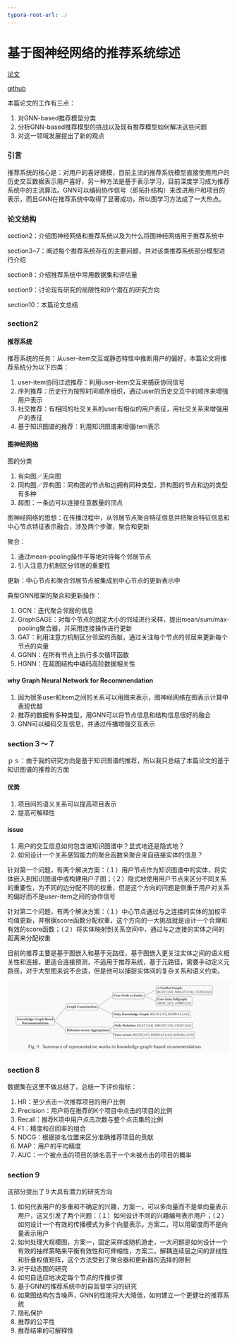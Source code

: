 ```yaml
---
typora-root-url: ./
---
```


# 基于图神经网络的推荐系统综述	

[论文](https://dl.acm.org/doi/full/10.1145/3535101)

[github](https://github.com/PKU-DAIR/GNN-in-RS)

本篇论文的工作有三点：

1. 对GNN-based推荐模型分类
2. 分析GNN-based推荐模型的挑战以及现有推荐模型如何解决这些问题
3. 对这一领域发展提出了新的观点

### 引言

推荐系统的核心是：对用户的喜好建模，目前主流的推荐系统模型直接使用用户的历史交互数据表示用户喜好，另一种方法是基于表示学习，目前深度学习成为推荐系统中的主流算法。GNN可以编码协作信号（即拓扑结构）来改进用户和项目的表示，而且GNN在推荐系统中取得了显著成功，所以图学习方法成了一大热点。

### 论文结构

section2：介绍图神经网络和推荐系统以及为什么将图神经网络用于推荐系统中

section3~7：阐述每个推荐系统存在的主要问题，并对该类推荐系统部分模型进行介绍

section8：介绍推荐系统中常用数据集和评估量

section9：讨论现有研究的局限性和9个潜在的研究方向

section10：本篇论文总结

### section2

#### 推荐系统

推荐系统的任务：从user-item交互或静态特性中推断用户的偏好，本篇论文将推荐系统分为以下四类：

1. user-item协同过滤推荐：利用user-item交互来捕获协同信号
2. 序列推荐：历史行为按照时间顺序组织，通过user的历史交互中的顺序来增强用户表示
3. 社交推荐：有相同的社交关系的user有相似的用户表征，用社交关系来增强用户的表征
4. 基于知识图谱的推荐：利用知识图谱来增强item表示

#### 图神经网络

图的分类

1. 有向图／无向图
2. 同构图／异构图：同构图的节点和边拥有同种类型，异构图的节点和边的类型有多种
3. 超图：一条边可以连接任意数量的顶点 

图神经网络的思想：在传播过程中，从邻居节点聚合特征信息并把聚合特征信息和中心节点特征表示融合，涉及两个步骤，聚合和更新

聚合：

1. 通过mean-pooling操作平等地对待每个邻居节点
2. 引入注意力机制区分邻居的重要性

更新：中心节点和聚合邻居节点被集成到中心节点的更新表示中

典型GNN框架的聚合和更新操作：

1. GCN：迭代聚合邻居的信息
2. GraphSAGE：对每个节点的固定大小的邻域进行采样，提出mean/sum/max-pooling聚合器，并采用连接操作进行更新
3. GAT：利用注意力机制区分邻居的贡献，通过关注每个节点的邻居来更新每个节点的向量
4. GGNN：在所有节点上执行多次循环函数
5. HGNN：在超图结构中编码高阶数据相关性

#### why Graph Neural Network for Recommendation

1. 因为很多user和item之间的关系可以用图来表示，图神经网络在图表示计算中表现优越
2. 推荐的数据有多种类型，用GNN可以将节点信息和结构信息很好的融合
3. GNN可以编码交互信息，并通过传播增强交互表示

### section３～７

ｐｓ：由于我的研究方向是基于知识图谱的推荐，所以我只总结了本篇论文的基于知识图谱的推荐的方面

#### 优势

1. 项目间的语义关系可以提高项目表示
2. 提高可解释性

#### issue

1. 用户的交互信息如何包含进知识图谱中？显式地还是隐式地？
2. 如何设计一个关系感知能力的聚合函数来聚合来自链接实体的信息？

针对第一个问题，有两个解决方案：（１）用户节点作为知识图谱中的实体，将实体嵌入到知识图谱中或构建用户子图；（２）隐式地使用用户节点来区分不同关系的重要性，为不同的边分配不同的权重，但是这个方向的问题是侧重于用户对关系的偏好而不是user-item之间的协作信号

针对第二个问题，有两个解决方案：（１）中心节点通过与之连接的实体的加权平均值更新，并根据score函数分配权重，这个方向的一大挑战就是设计一个合理和有效的score函数；（２）将实体映射到关系空间中，通过与之连接的实体之间的距离来分配权重

目前的推荐主要是基于图嵌入和基于元路径，基于图嵌入更关注实体之间的语义相关性和连接，更适合连接预测，不适用于推荐系统，基于元路径，需要手动定义元路径，对于大型图来说不合适，但是他可以捕捉实体间的复杂关系和语义约束。

![Summary of representative works in knowlegde-graph-based recommendation](/imgs/knowledge-graph-based.png)

### section８

数据集在这里不做总结了，总结一下评价指标：

1. HR：至少点击一次推荐项目的用户比例
2. Precision：用户将在推荐的K个项目中点击的项目的比例
3. Recall：推荐K项中用户点击次数与整个点击集的比例
4. F1：精度和召回率的组合
5. NDCG：根据排名位置来区分准确推荐项目的贡献
6. MAP：用户的平均精度
7. AUC：一个被点击的项目的排名高于一个未被点击的项目的概率

### section９

这部分提出了９大具有潜力的研究方向

1. 如何代表用户的多重和不确定的兴趣，方案一，可以多向量而不是单向量表示用户，这又引发了两个问题：（１）如何设计不同的兴趣编号表示用户；（２）如何设计一个有效的传播模式为多个向量表示。方案二，可以用密度而不是向量表示用户
2. 如何处理大规模图，方案一，固定采样或随机游走，一大问题是如何设计一个有效的抽样策略来平衡有效性和可伸缩性，方案二，解耦连续层之间的非线性和折叠权值矩阵，这个方法受到了聚合器和更新器的选择的限制
3. 对于动态图的研究
4. 如何自适应地决定每个节点的传播步骤
5. 基于GNN的推荐系统中的自监督学习的研究
6. 如果图结构包含噪声，GNN的性能将大大降低，如何建立一个更健壮的推荐系统
7. 隐私保护
8. 推荐的公平性
9. 推荐结果的可解释性

